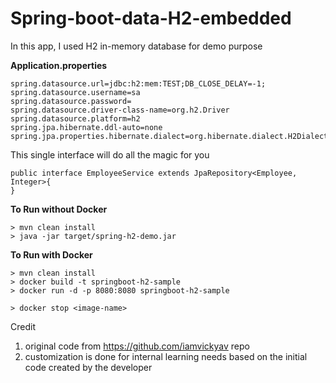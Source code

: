 # Spring-boot-data-H2-embedded

In this app, I used H2 in-memory database for demo purpose

**Application.properties**

```
spring.datasource.url=jdbc:h2:mem:TEST;DB_CLOSE_DELAY=-1;
spring.datasource.username=sa
spring.datasource.password=
spring.datasource.driver-class-name=org.h2.Driver
spring.datasource.platform=h2
spring.jpa.hibernate.ddl-auto=none
spring.jpa.properties.hibernate.dialect=org.hibernate.dialect.H2Dialect
```

This single interface will do all the magic for you

```
public interface EmployeeService extends JpaRepository<Employee, Integer>{
}
```

**To Run without Docker**

```
> mvn clean install
> java -jar target/spring-h2-demo.jar
```

**To Run with Docker**
```
> mvn clean install
> docker build -t springboot-h2-sample
> docker run -d -p 8080:8080 springboot-h2-sample

> docker stop <image-name>
```

Credit 
1. original code from https://github.com/iamvickyav repo 
2. customization is done for internal learning needs based on the initial code created by the developer
